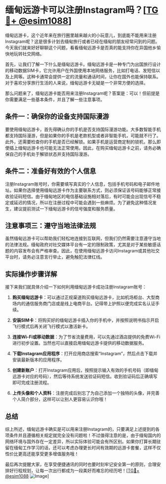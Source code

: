 # 缅甸远游卡可以注册Instagram吗？[[TG💪+ @esim1088](https://t.me/s/esim1088)]

缅甸远游卡，这个近年来在旅行圈里越来越火的小玩意儿，到底能不能用来注册Instagram呢？这是很多计划去缅甸旅行或者已经在缅甸的朋友经常问到的问题。今天我们就来好好聊聊这个问题，看看缅甸远游卡是否真的能支持你在异国他乡愉快地玩转社交网络。

首先，让我们了解一下什么是缅甸远游卡。缅甸远游卡是一种专门为出国旅行设计的移动数据SIM卡，它允许用户在外国使用本地网络服务，比如打电话、发短信以及上网等。这种卡通常会提供一定的流量和通话时间，让你在国外也能保持联系。对于喜欢分享旅行生活的人来说，缅甸远游卡无疑是一个非常方便的选择。

那么问题来了，缅甸远游卡能否用来注册Instagram呢？答案是：可以！但前提是你需要满足一些基本条件，并且了解一些注意事项。

## 条件一：确保你的设备支持国际漫游

要使用缅甸远游卡，首先得确认你的手机是否支持国际漫游功能。大多数智能手机都支持国际漫游，但是如果你的手机是老款机型或者非智能手机，可能就不行了。此外，还需要检查你的手机是否已经解锁。如果手机是运营商定制的锁机，那么即使插上缅甸远游卡也可能无法正常使用。因此，在购买缅甸远游卡之前，请务必确保自己的手机处于解锁状态并支持国际漫游。

## 条件二：准备好有效的个人信息

注册Instagram账号时，你需要填写真实的个人信息，包括手机号码和电子邮件地址。如果你选择使用缅甸远游卡作为主要联系方式，则必须保证该号码能够正常接收验证码短信。由于缅甸地区的电信基础设施相对落后，有时可能会出现信号不稳定或延迟的情况，所以在注册过程中可能会遇到一些麻烦。为了避免这种情况发生，建议提前测试一下缅甸远游卡的信号强度和服务质量。

## 注意事项三：遵守当地法律法规

虽然缅甸远游卡可以帮助我们轻松地连接到互联网，但我们仍然需要注意遵守当地的法律法规。缅甸政府对社交媒体平台有一定的限制政策，尤其是对于某些敏感话题的内容发布会有严格审查。因此，在使用缅甸远游卡访问Instagram或其他社交平台时，请务必注意言行举止，避免触犯法律红线。

## 实际操作步骤详解

接下来我们就具体介绍一下如何利用缅甸远游卡成功注册Instagram账号：

1. **购买缅甸远游卡**：可以通过正规渠道购买缅甸远游卡，比如机场柜台、大型商场内的通信服务商门店或是线上电商平台。记得带上护照以便完成实名认证手续。
   
2. **安装SIM卡**：将购买好的缅甸远游卡插入你的手机中，并按照说明书指示开启飞行模式后再关闭飞行模式以激活新卡。

3. **连接Wi-Fi或移动数据**：为了节省流量费用，可以先通过酒店提供的免费Wi-Fi进行初步设置。当然也可以直接启用缅甸远游卡提供的移动数据服务。

4. **下载Instagram应用程序**：打开应用商店搜索“Instagram”，然后点击下载并安装最新版本的应用程序。

5. **创建新账户**：打开Instagram应用后，按照提示输入有效的手机号码（即缅甸远游卡对应的号码），然后等待系统发送验证码短信。收到验证码后正确填写即可完成注册流程。

6. **上传头像和个人资料**：注册完成后别忘了为自己添加一个独特的头像，并完善个人简介部分，这样可以让别人更容易认识你哦！

## 总结

综上所述，缅甸远游卡确实是可以用来注册Instagram的，只要满足上述提到的各项条件并且遵循相关规定就完全没有问题啦！不过值得注意的是，由于缅甸国内的网络环境与国外存在一定差异，所以实际体验可能会有所区别。如果你打算长期驻留在缅甸工作学习的话，还可以考虑办理更长时间有效期的远游卡套餐，这样不仅性价比更高还能享受更多增值服务哦！

最后再次提醒大家，在享受便捷通讯的同时也要时刻牢记安全第一的原则，合理安排好行程规划，让每一次出行都成为一段美好而难忘的经历吧！[[TG💪+ @esim1088](https://t.me/s/esim1088) ![Image](https://i.postimg.cc/4NQfJmqS/Snipaste-2025-05-13-00-14-12.png)]